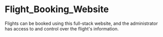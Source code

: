# Flight_Booking_Website
Flights can be booked using this full-stack website, and the administrator has access to and control over the flight's information.
